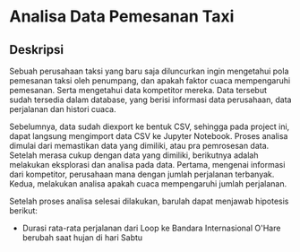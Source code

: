 # Analisa Data Pemesanan Taxi

## Deskripsi
Sebuah perusahaan taksi yang baru saja diluncurkan ingin mengetahui pola pemesanan taksi oleh penumpang, dan apakah faktor cuaca mempengaruhi pemesanan. Serta mengetahui data kompetitor mereka. Data tersebut sudah tersedia dalam database, yang berisi informasi data perusahaan, data perjalanan dan histori cuaca. 

Sebelumnya, data sudah diexport ke bentuk CSV, sehingga pada project ini, dapat langsung mengimport data CSV ke Jupyter Notebook. Proses analisa dimulai dari memastikan data yang dimiliki, atau pra pemrosesan data. Setelah merasa cukup dengan data yang dimiliki, berikutnya adalah melakukan eksplorasi dan analisa pada data. Pertama, mengenai informasi dari kompetitor, perusahaan mana dengan jumlah perjalanan terbanyak. Kedua, melakukan analisa apakah cuaca mempengaruhi jumlah perjalanan. 

Setelah proses analisa selesai dilakukan, barulah dapat menjawab hipotesis berikut: 
- Durasi rata-rata perjalanan dari Loop ke Bandara Internasional O'Hare berubah saat hujan di hari Sabtu